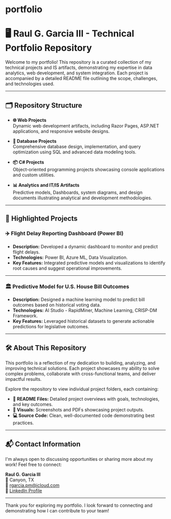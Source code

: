 # portfolio
# 🖥️ **Raul G. Garcia III - Technical Portfolio Repository**

Welcome to my portfolio! This repository is a curated collection of my technical projects and IS artifacts, demonstrating my expertise in data analytics, web development, and system integration. Each project is accompanied by a detailed README file outlining the scope, challenges, and technologies used.

---

## 🗂️ **Repository Structure**
- **🌐 Web Projects**  
  Dynamic web development artifacts, including Razor Pages, ASP.NET applications, and responsive website designs.  

- **💾 Database Projects**  
  Comprehensive database design, implementation, and query optimization using SQL and advanced data modeling tools.  

- **📦 C# Projects**  
  Object-oriented programming projects showcasing console applications and custom utilities.  

- **📊 Analytics and IT/IS Artifacts**  
  Predictive models, Dashboards, system diagrams, and design documents illustrating analytical and development methodologies.

---

## 🌟 **Highlighted Projects**
### **✈️ Flight Delay Reporting Dashboard (Power BI)**  
- **Description:** Developed a dynamic dashboard to monitor and predict flight delays.  
- **Technologies:** Power BI, Azure ML, Data Visualization.  
- **Key Features:** Integrated predictive models and visualizations to identify root causes and suggest operational improvements.

---

### **🏛️ Predictive Model for U.S. House Bill Outcomes**  
- **Description:** Designed a machine learning model to predict bill outcomes based on historical voting data.  
- **Technologies:** AI Studio - RapidMiner, Machine Learning, CRISP-DM Framework.  
- **Key Features:** Leveraged historical datasets to generate actionable predictions for legislative outcomes.

---

## 🛠️ **About This Repository**
This portfolio is a reflection of my dedication to building, analyzing, and improving technical solutions. Each project showcases my ability to solve complex problems, collaborate with cross-functional teams, and deliver impactful results.

Explore the repository to view individual project folders, each containing:
- **📄 README Files:** Detailed project overviews with goals, technologies, and key outcomes.  
- **📸 Visuals:** Screenshots and PDFs showcasing project outputs.  
- **💻 Source Code:** Clean, well-documented code demonstrating best practices.

---

## 📬 **Contact Information**
I'm always open to discussing opportunities or sharing more about my work! Feel free to connect:

**Raul G. Garcia III**  
📍 Canyon, TX  
📧 [rgarcia.pm@icloud.com](mailto:rgarcia.pm@icloud.com)  
🔗 [LinkedIn Profile](https://www.linkedin.com/in/rg-garcia)  

---

Thank you for exploring my portfolio. I look forward to connecting and demonstrating how I can contribute to your team!
